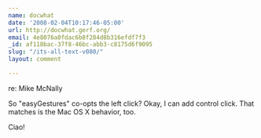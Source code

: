 ```yaml
---
name: docwhat
date: '2008-02-04T10:17:46-05:00'
url: http://docwhat.gerf.org/
email: 4e8076a0fdac6b8f284d8b316efdf7f3
_id: af118bac-37f8-46bc-abb3-c8175d6f9095
slug: "/its-all-text-v080/"
layout: comment

---
```


re: Mike McNally

So "easyGestures" co-opts the left click?  Okay, I can add control click.  That matches is the Mac OS X behavior, too.

Ciao!
